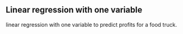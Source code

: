 ## Linear regression with one variable
linear regression with one variable to predict profits for a food truck.
